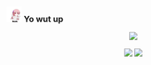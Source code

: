 ### <img src="https://github.com/Candygoblen123/Candygoblen123/raw/main/dancin.gif" alt="dancin" width="30"/> Yo wut up

<p align="center">
  <img src="https://lanyard.cnrad.dev/api/259709415416922113">
</p>

<p align="center">
  <img src="https://github-readme-stats.vercel.app/api?username=candygoblen123&theme=cobalt&show_icons=true&count_private=true)" height="180">
  <img src="https://github-readme-stats.vercel.app/api/top-langs/?username=candygoblen123&theme=cobalt&show_icons=true&count_private=true)" height="180">
</p>
<!--
**Candygoblen123/Candygoblen123** is a ✨ _special_ ✨ repository because its `README.md` (this file) appears on your GitHub profile.

Here are some ideas to get you started:

- 🔭 I’m currently working on ...
- 🌱 I’m currently learning ...
- 👯 I’m looking to collaborate on ...
- 🤔 I’m looking for help with ...
- 💬 Ask me about ...
- 📫 How to reach me: ...
- 😄 Pronouns: ...
- ⚡ Fun fact: ...
-->

